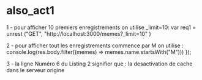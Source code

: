 # also_act1

1 - pour afficher 10 premiers enregistrements on utilise  _limit=10:
      var req1 = unrest ("GET", "http://localhost:3000/memes?_limit=10" )

2 - pour afficher tout les enregistrements commence par M  on utilise : 
      console.log(res.body.filter((memes) => memes.name.startsWith("M")))
      });

3 -  la ligne Numéro 6 du Listing 2 signifier que :  la desactivation de cache dans le serveur origine 
